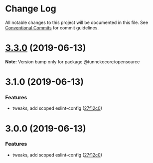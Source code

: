 # Change Log

All notable changes to this project will be documented in this file.
See [Conventional Commits](https://conventionalcommits.org) for commit guidelines.

# [3.3.0](https://github.com/tunnckocorehq/opensource/compare/v3.2.0...v3.3.0) (2019-06-13)

**Note:** Version bump only for package @tunnckocore/opensource





# 3.1.0 (2019-06-13)


### Features

* tweaks, add scoped eslint-config ([27f12c0](https://github.com/tunnckocorehq/opensource/commit/27f12c0))





# 3.0.0 (2019-06-13)


### Features

* tweaks, add scoped eslint-config ([27f12c0](https://github.com/tunnckocorehq/opensource/commit/27f12c0))
